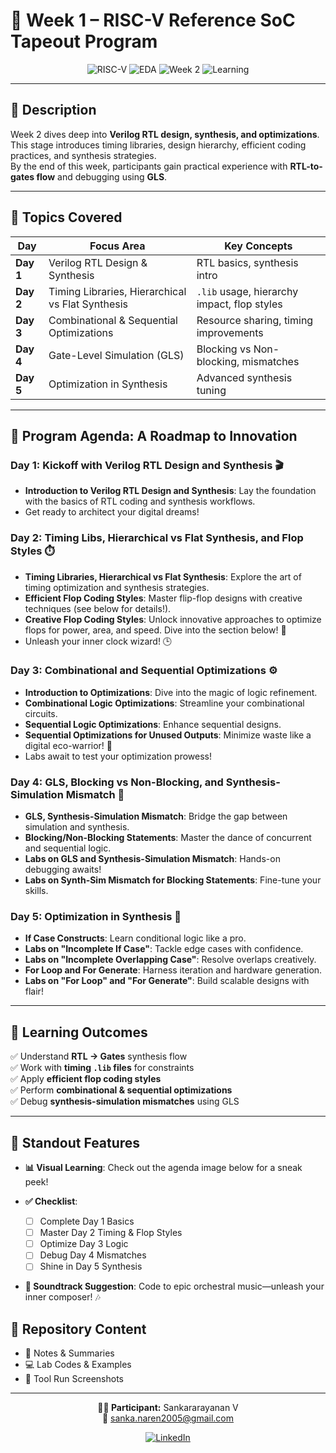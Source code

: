 # 📘 Week 1 – RISC-V Reference SoC Tapeout Program  

<div align="center">

![RISC-V](https://img.shields.io/badge/RISC--V-RTL%20Synthesis-blue?style=for-the-badge&logo=riscv)
![EDA](https://img.shields.io/badge/EDA-OpenSource-orange?style=for-the-badge&logo=opensourceinitiative)
![Week 2](https://img.shields.io/badge/Week-1-green?style=for-the-badge)
![Learning](https://img.shields.io/badge/Learning-Hands%20On-success?style=for-the-badge)

</div>

---

## 📄 **Description**
Week 2 dives deep into **Verilog RTL design, synthesis, and optimizations**.  
This stage introduces timing libraries, design hierarchy, efficient coding practices, and synthesis strategies.  
By the end of this week, participants gain practical experience with **RTL-to-gates flow** and debugging using **GLS**.  

---

## 📅 **Topics Covered**

| Day | Focus Area | Key Concepts |
|-----|------------|--------------|
| **Day 1** | Verilog RTL Design & Synthesis | RTL basics, synthesis intro |
| **Day 2** | Timing Libraries, Hierarchical vs Flat Synthesis | `.lib` usage, hierarchy impact, flop styles |
| **Day 3** | Combinational & Sequential Optimizations | Resource sharing, timing improvements |
| **Day 4** | Gate-Level Simulation (GLS) | Blocking vs Non-blocking, mismatches |
| **Day 5** | Optimization in Synthesis | Advanced synthesis tuning |

---


## 📅 Program Agenda: A Roadmap to Innovation

### Day 1: Kickoff with Verilog RTL Design and Synthesis 🎬
- **Introduction to Verilog RTL Design and Synthesis**: Lay the foundation with the basics of RTL coding and synthesis workflows.
- Get ready to architect your digital dreams!

### Day 2: Timing Libs, Hierarchical vs Flat Synthesis, and Flop Styles ⏱️
- **Timing Libraries, Hierarchical vs Flat Synthesis**: Explore the art of timing optimization and synthesis strategies.
- **Efficient Flop Coding Styles**: Master flip-flop designs with creative techniques (see below for details!).
- **Creative Flop Coding Styles**: Unlock innovative approaches to optimize flops for power, area, and speed. Dive into the section below! 🎨
- Unleash your inner clock wizard! 🕒

### Day 3: Combinational and Sequential Optimizations ⚙️
- **Introduction to Optimizations**: Dive into the magic of logic refinement.
- **Combinational Logic Optimizations**: Streamline your combinational circuits.
- **Sequential Logic Optimizations**: Enhance sequential designs.
- **Sequential Optimizations for Unused Outputs**: Minimize waste like a digital eco-warrior! 🌱
- Labs await to test your optimization prowess!

### Day 4: GLS, Blocking vs Non-Blocking, and Synthesis-Simulation Mismatch 🔧
- **GLS, Synthesis-Simulation Mismatch**: Bridge the gap between simulation and synthesis.
- **Blocking/Non-Blocking Statements**: Master the dance of concurrent and sequential logic.
- **Labs on GLS and Synthesis-Simulation Mismatch**: Hands-on debugging awaits!
- **Labs on Synth-Sim Mismatch for Blocking Statements**: Fine-tune your skills.

### Day 5: Optimization in Synthesis 🌟
- **If Case Constructs**: Learn conditional logic like a pro.
- **Labs on "Incomplete If Case"**: Tackle edge cases with confidence.
- **Labs on "Incomplete Overlapping Case"**: Resolve overlaps creatively.
- **For Loop and For Generate**: Harness iteration and hardware generation.
- **Labs on "For Loop" and "For Generate"**: Build scalable designs with flair!

---

## 🎯 **Learning Outcomes**

✅ Understand **RTL → Gates** synthesis flow  
✅ Work with **timing `.lib` files** for constraints  
✅ Apply **efficient flop coding styles**  
✅ Perform **combinational & sequential optimizations**  
✅ Debug **synthesis-simulation mismatches** using GLS  

---

## 🌟 Standout Features

- **📊 Visual Learning**: Check out the agenda image below for a sneak peek!
  
- **✅ Checklist**: 
  - [ ] Complete Day 1 Basics
  - [ ] Master Day 2 Timing & Flop Styles
  - [ ] Optimize Day 3 Logic
  - [ ] Debug Day 4 Mismatches
  - [ ] Shine in Day 5 Synthesis
- **🎵 Soundtrack Suggestion**: Code to epic orchestral music—unleash your inner composer! 🎶
## 📂 **Repository Content**

- 📝 Notes & Summaries  
- 💻 Lab Codes & Examples  
- 📸 Tool Run Screenshots  

---

<div align="center">

**👨‍💻 Participant:** Sankararayanan V  
📧 sanka.naren2005@gmail.com  

[![LinkedIn](https://img.shields.io/badge/LinkedIn-Sankararayanan%20V-blue?style=for-the-badge&logo=linkedin)](https://linkedin.com/in/)  

</div>
